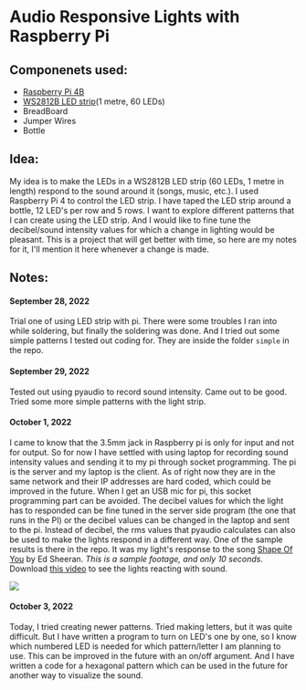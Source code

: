 # Audio Responsive Lights with Raspberry Pi

## Componenets used:
* [Raspberry Pi 4B](https://www.amazon.in/gp/product/B07XSJ64ZY/ref=ppx_yo_dt_b_search_asin_title?ie=UTF8&psc=1)
* [WS2812B LED strip](https://www.amazon.in/gp/product/B0B4KZ7HRG/ref=ppx_yo_dt_b_asin_title_o01_s00?ie=UTF8&psc=1)(1 metre, 60 LEDs)
* BreadBoard
* Jumper Wires
* Bottle
## Idea:
My idea is to make the LEDs in a WS2812B LED strip (60 LEDs, 1 metre in length) respond to the sound around it (songs, music, etc.). I used Raspberry Pi 4 to control the LED strip. I have taped the LED strip around a bottle, 12 LED's per row and 5 rows. I want to explore different patterns that I can create using the LED strip. And I would like to fine tune the decibel/sound intensity values for which a change in lighting would be pleasant. This is a project that will get better with time, so here are my notes for it, I'll mention it here whenever a change is made. 

## Notes:

#### September 28, 2022
Trial one of using LED strip with pi. There were some troubles I ran into while soldering, but finally the soldering was done. And I tried out some simple patterns I tested out coding for. They are inside the folder `simple` in the repo.
#### September 29, 2022
Tested out using pyaudio to record sound intensity. Came out to be good. Tried some more simple patterns with the light strip. 
#### October 1, 2022
I came to know that the 3.5mm jack in Raspberry pi is only for input and not for output. So for now I have settled with using laptop for recording sound intensity values and sending it to my pi through socket programming. The pi is the server and my laptop is the client. As of right now they are in the same network and their IP addresses are hard coded, which could be improved in the future. When I get an USB mic for pi, this socket programming part can be avoided. 
The decibel values for which the light has to responded can be fine tuned in the server side program (the one that runs in the PI) or the decibel values can be changed in the laptop and sent to the pi. Instead of decibel, the rms values that pyaudio calculates can also be used to make the lights respond in a different way. 
One of the sample results is there in the repo. It was my light's response to the song [Shape Of You](https://www.youtube.com/watch?v=JGwWNGJdvx8) by Ed Sheeran. *This is a sample footage, and only 10 seconds.* 
Download [this video](https://github.com/gokulgk-9402/MusicLights/blob/main/SampleVids/pattern2_Shape_Of_You.mp4) to see the lights reacting with sound.

![](https://github.com/gokulgk-9402/MusicLights/blob/main/SampleVids/pattern2_Shape_Of_You.gif)

#### October 3, 2022
Today, I tried creating newer patterns. Tried making letters, but it was quite difficult. But I have written a program to turn on LED's one by one, so I know which numbered LED is needed for which pattern/letter I am planning to use. This can be improved in the future with an on/off argument. And I have written a code for a hexagonal pattern which can be used in the future for another way to visualize the sound.